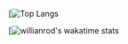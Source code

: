 [![Top Langs](https://github-readme-stats.vercel.app/api/top-langs/?username=MohammedElhadidy&layout=compact)

[![willianrod's wakatime stats](https://github-readme-stats.vercel.app/api/wakatime?username=MohammedElhadidy)
